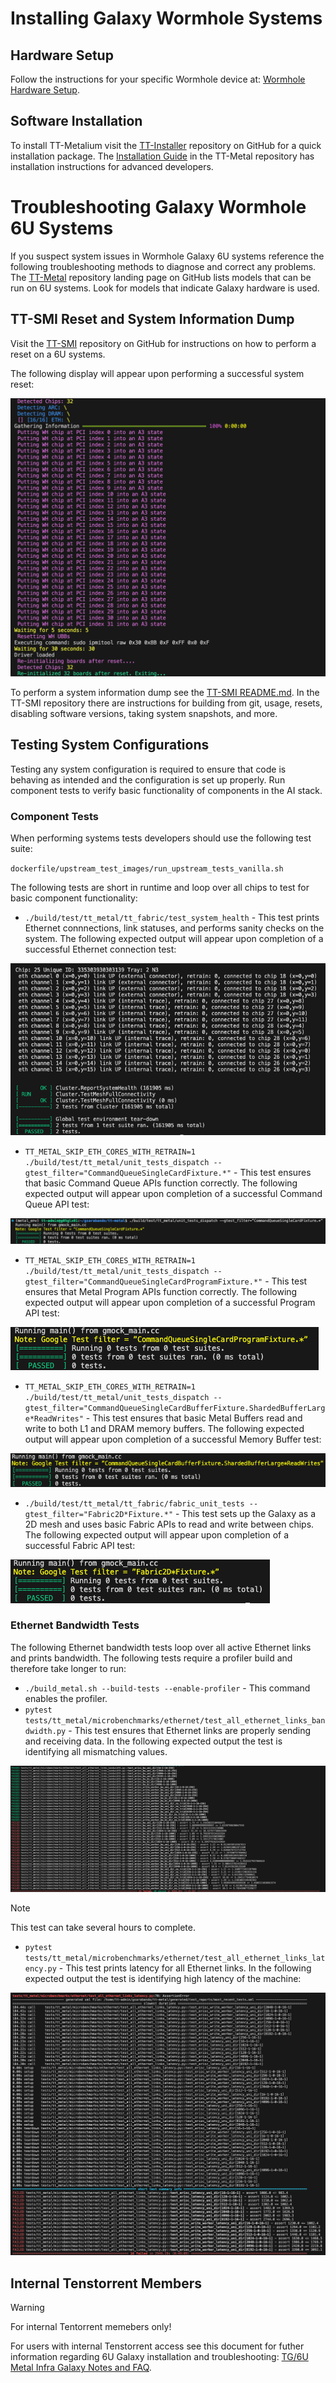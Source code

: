 # Installing Galaxy Wormhole Systems

## Hardware Setup
Follow the instructions for your specific Wormhole device at: [Wormhole Hardware Setup](https://docs.tenstorrent.com/aibs/wormhole/).

## Software Installation
To install TT-Metalium visit the [TT-Installer](https://github.com/tenstorrent/tt-installer) repository on GitHub for a quick installation package. The [Installation Guide](https://github.com/tenstorrent/tt-metal/blob/main/INSTALLING.md) in the TT-Metal repository has installation instructions for advanced developers.

# Troubleshooting Galaxy Wormhole 6U Systems
If you suspect system issues in Wormhole Galaxy 6U systems reference the following troubleshooting methods to diagnose and correct any problems. The [TT-Metal](https://github.com/tenstorrent/tt-metal) repository landing page on GitHub lists models that can be run on 6U systems. Look for models that indicate Galaxy hardware is used.

## TT-SMI Reset and System Information Dump
Visit the [TT-SMI](https://github.com/tenstorrent/tt-smi) repository on GitHub for instructions on how to perform a reset on a 6U systems.

The following display will appear upon performing a successful system reset:

![](https://github.com/tenstorrent/tt-metal/blob/main/docs/source/common/images/TT_SMI_Successful_Reset.png)

To perform a system information dump see the [TT-SMI README.md](https://github.com/tenstorrent/tt-smi/blob/main/README.md). In the TT-SMI repository there are instructions for building from git, usage, resets, disabling software versions, taking system snapshots, and more.

## Testing System Configurations
Testing any system configuration is required to ensure that code is behaving as intended and the configuration is set up properly. Run component tests to verify basic functionality of components in the AI stack.

### Component Tests
When performing systems tests developers should use the following test suite:

`dockerfile/upstream_test_images/run_upstream_tests_vanilla.sh`

The following tests are short in runtime and loop over all chips to test for basic component functionality:
- `./build/test/tt_metal/tt_fabric/test_system_health` - This test prints Ethernet connnections, link statuses, and performs sanity checks on the system.
  The following expected output will appear upon completion of a successful Ethernet connection test:

![](https://github.com/tenstorrent/tt-metal/blob/main/docs/source/common/images/Ethernet_Link_Status_Test.png)

- `TT_METAL_SKIP_ETH_CORES_WITH_RETRAIN=1 ./build/test/tt_metal/unit_tests_dispatch --gtest_filter="CommandQueueSingleCardFixture.*"` - This test ensures that basic Command Queue APIs function correctly.
  The following expected output will appear upon completion of a successful Command Queue API test:

![](https://github.com/tenstorrent/tt-metal/blob/main/docs/source/common/images/CQ_API_Test.png)

- `TT_METAL_SKIP_ETH_CORES_WITH_RETRAIN=1 ./build/test/tt_metal/unit_tests_dispatch --gtest_filter="CommandQueueSingleCardProgramFixture.*"` - This test ensures that Metal Program APIs function correctly.
  The following expected output will appear upon completion of a successful Program API test:

![](https://github.com/tenstorrent/tt-metal/blob/main/docs/source/common/images/Program_API_Test.png)

- `TT_METAL_SKIP_ETH_CORES_WITH_RETRAIN=1 ./build/test/tt_metal/unit_tests_dispatch --gtest_filter="CommandQueueSingleCardBufferFixture.ShardedBufferLarge*ReadWrites"` - This test ensures that basic Metal Buffers read and write to both L1 and DRAM memory buffers.
  The following expected output will appear upon completion of a successful Memory Buffer test:

![](https://github.com/tenstorrent/tt-metal/blob/main/docs/source/common/images/Memory_Buffer_Test.png)

- `./build/test/tt_metal/tt_fabric/fabric_unit_tests --gtest_filter="Fabric2D*Fixture.*"` - This test sets up the Galaxy as a 2D mesh and uses basic Fabric APIs to read and write between chips.
  The following expected output will appear upon completion of a successful Fabric API test:

![](https://github.com/tenstorrent/tt-metal/blob/main/docs/source/common/images/Fabric_API_Test.png)

### Ethernet Bandwidth Tests
The following Ethernet bandwidth tests loop over all active Ethernet links and prints bandwidth. The following tests require a profiler build and therefore take longer to run:
- `./build_metal.sh --build-tests --enable-profiler` - This command enables the profiler.
- `pytest tests/tt_metal/microbenchmarks/ethernet/test_all_ethernet_links_bandwidth.py` - This test ensures that Ethernet links are properly sending and receiving data.
  In the following expected output the test is identifying all mismatching values.

![](https://github.com/tenstorrent/tt-metal/blob/main/docs/source/common/images/Ethernet_Link_Test.png)

> [!NOTE]
> This test can take several hours to complete.

- `pytest tests/tt_metal/microbenchmarks/ethernet/test_all_ethernet_links_latency.py` - This test prints latency for all Ethernet links.
  In the following expected output the test is identifying high latency of the machine:

![](https://github.com/tenstorrent/tt-metal/blob/main/docs/source/common/images/Ethernet_Link_Latency_Test.png)

## Internal Tenstorrent Members

> [!WARNING]
> For internal Tentorrent memebers only!

For users with internal Tenstorrent access see this document for futher information regarding 6U Galaxy installation and troubleshooting: [TG/6U Metal Infra Galaxy Notes and FAQ](https://tenstorrent.atlassian.net/wiki/spaces/MI6/pages/1074659406/External+TG+6U+Metal+infra+Galaxy+notes+FAQ).

